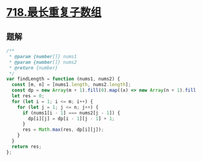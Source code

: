 # [718.最长重复子数组](https://leetcode.cn/problems/maximum-length-of-repeated-subarray/)

## 题解

```js
/**
 * @param {number[]} nums1
 * @param {number[]} nums2
 * @return {number}
 */
var findLength = function (nums1, nums2) {
  const [m, n] = [nums1.length, nums2.length];
  const dp = new Array(m + 1).fill(0).map((x) => new Array(n + 1).fill(0));
  let res = 0;
  for (let i = 1; i <= m; i++) {
    for (let j = 1; j <= n; j++) {
      if (nums1[i - 1] === nums2[j - 1]) {
        dp[i][j] = dp[i - 1][j - 1] + 1;
      }
      res = Math.max(res, dp[i][j]);
    }
  }
  return res;
};
```
